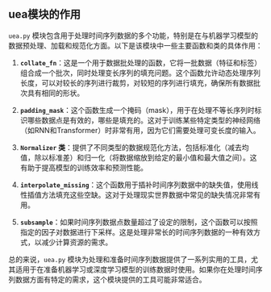 ## uea模块的作用
`uea.py` 模块包含用于处理时间序列数据的多个功能，特别是在与机器学习模型的数据预处理、加载和规范化方面。以下是该模块中一些主要函数和类的具体作用：

1. **`collate_fn`**：这是一个用于数据批处理的函数，它将一批数据（特征和标签）组合成一个批次，同时处理变长序列的填充问题。这个函数允许动态处理序列长度，可以对较长的序列进行裁剪，对较短的序列进行填充，确保所有数据批次具有相同的形状。

2. **`padding_mask`**：这个函数生成一个掩码（mask），用于在处理不等长序列时标识哪些数据点是有效的，哪些是填充的。这对于训练某些特定类型的神经网络（如RNN和Transformer）时非常有用，因为它们需要处理可变长度的输入。

3. **`Normalizer` 类**：提供了不同类型的数据规范化方法，包括标准化（减去均值，除以标准差）和归一化（将数据缩放到给定的最小值和最大值之间）。这有助于提高模型的训练效率和预测性能。

4. **`interpolate_missing`**：这个函数用于插补时间序列数据中的缺失值，使用线性插值方法填充这些空缺。这对于处理现实世界数据中常见的缺失情况非常有用。

5. **`subsample`**：如果时间序列数据点数量超过了设定的限制，这个函数可以按照指定的因子对数据进行下采样。这是处理非常长的时间序列数据的一种有效方式，以减少计算资源的需求。

总的来说，`uea.py` 模块为处理和准备时间序列数据提供了一系列实用的工具，尤其适用于在准备机器学习或深度学习模型的训练数据时使用。如果你在处理时间序列数据方面有特定的需求，这个模块提供的工具可能非常适合。
